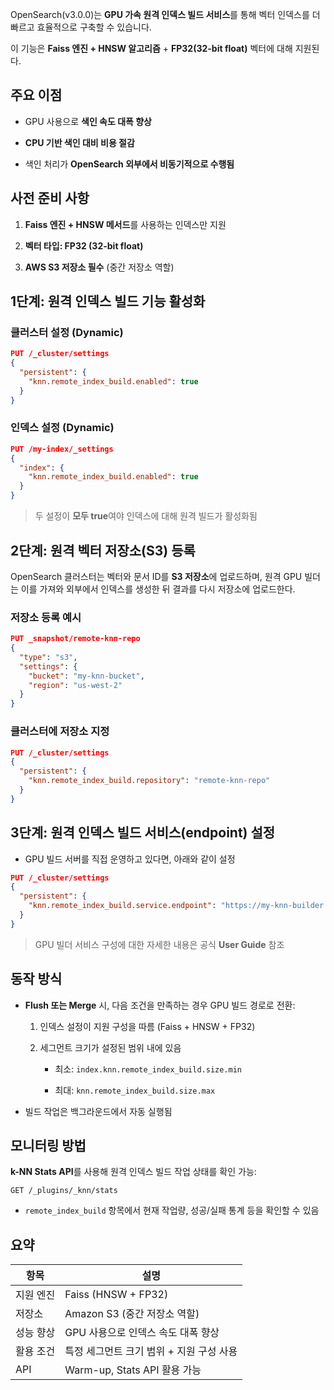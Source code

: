 OpenSearch(v3.0.0)는 **GPU 가속 원격 인덱스 빌드 서비스**를 통해 벡터 인덱스를 더 빠르고 효율적으로 구축할 수 있습니다. 

이 기능은 **Faiss 엔진 + HNSW 알고리즘** + **FP32(32-bit float)** 벡터에 대해 지원된다.

## 주요 이점

- GPU 사용으로 **색인 속도 대폭 향상**
    
- **CPU 기반 색인 대비 비용 절감**
    
- 색인 처리가 **OpenSearch 외부에서 비동기적으로 수행됨**


## 사전 준비 사항

1. **Faiss 엔진 + HNSW 메서드**를 사용하는 인덱스만 지원
    
2. **벡터 타입: FP32 (32-bit float)**
    
3. **AWS S3 저장소 필수** (중간 저장소 역할)


## 1단계: 원격 인덱스 빌드 기능 활성화

### 클러스터 설정 (Dynamic)

```json
PUT /_cluster/settings
{
  "persistent": {
    "knn.remote_index_build.enabled": true
  }
}
```

### 인덱스 설정 (Dynamic)

```json
PUT /my-index/_settings
{
  "index": {
    "knn.remote_index_build.enabled": true
  }
}
```

> 두 설정이 **모두 true**여야 인덱스에 대해 원격 빌드가 활성화됨


## 2단계: 원격 벡터 저장소(S3) 등록

OpenSearch 클러스터는 벡터와 문서 ID를 **S3 저장소**에 업로드하며, 원격 GPU 빌더는 이를 가져와 외부에서 인덱스를 생성한 뒤 결과를 다시 저장소에 업로드한다.

### 저장소 등록 예시

```json
PUT _snapshot/remote-knn-repo
{
  "type": "s3",
  "settings": {
    "bucket": "my-knn-bucket",
    "region": "us-west-2"
  }
}
```

### 클러스터에 저장소 지정

```json
PUT /_cluster/settings
{
  "persistent": {
    "knn.remote_index_build.repository": "remote-knn-repo"
  }
}
```


## 3단계: 원격 인덱스 빌드 서비스(endpoint) 설정

- GPU 빌드 서버를 직접 운영하고 있다면, 아래와 같이 설정
    

```json
PUT /_cluster/settings
{
  "persistent": {
    "knn.remote_index_build.service.endpoint": "https://my-knn-builder.example.com"
  }
}
```

> GPU 빌더 서비스 구성에 대한 자세한 내용은 공식 **User Guide** 참조


## 동작 방식

- **Flush 또는 Merge** 시, 다음 조건을 만족하는 경우 GPU 빌드 경로로 전환:
    
    1. 인덱스 설정이 지원 구성을 따름 (Faiss + HNSW + FP32)
        
    2. 세그먼트 크기가 설정된 범위 내에 있음
        
        - 최소: `index.knn.remote_index_build.size.min`
            
        - 최대: `knn.remote_index_build.size.max`
            
- 빌드 작업은 백그라운드에서 자동 실행됨
    

## 모니터링 방법

**k-NN Stats API**를 사용해 원격 인덱스 빌드 작업 상태를 확인 가능:

```http
GET /_plugins/_knn/stats
```

- `remote_index_build` 항목에서 현재 작업량, 성공/실패 통계 등을 확인할 수 있음

## 요약

|항목|설명|
|---|---|
|지원 엔진|Faiss (HNSW + FP32)|
|저장소|Amazon S3 (중간 저장소 역할)|
|성능 향상|GPU 사용으로 인덱스 속도 대폭 향상|
|활용 조건|특정 세그먼트 크기 범위 + 지원 구성 사용|
|API|Warm-up, Stats API 활용 가능|
